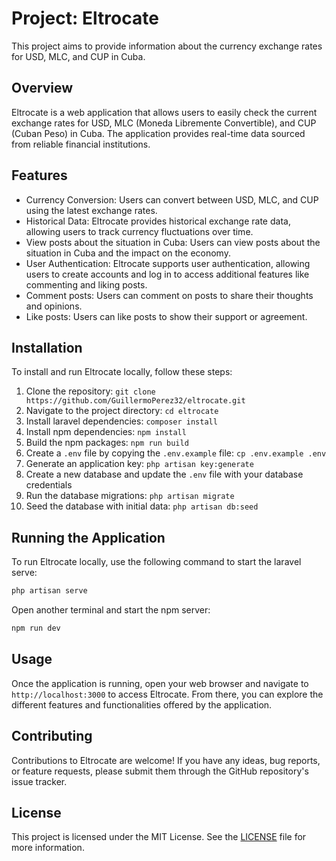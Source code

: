 # Project: Eltrocate

This project aims to provide information about the currency exchange rates for USD, MLC, and CUP in Cuba.

## Overview

Eltrocate is a web application that allows users to easily check the current exchange rates for USD, MLC (Moneda Libremente Convertible), and CUP (Cuban Peso) in Cuba. The application provides real-time data sourced from reliable financial institutions.

## Features

-   Currency Conversion: Users can convert between USD, MLC, and CUP using the latest exchange rates.
-   Historical Data: Eltrocate provides historical exchange rate data, allowing users to track currency fluctuations over time.
-   View posts about the situation in Cuba: Users can view posts about the situation in Cuba and the impact on the economy.
-   User Authentication: Eltrocate supports user authentication, allowing users to create accounts and log in to access additional features like commenting and liking posts.
-   Comment posts: Users can comment on posts to share their thoughts and opinions.
-   Like posts: Users can like posts to show their support or agreement.

## Installation

To install and run Eltrocate locally, follow these steps:

1. Clone the repository: `git clone https://github.com/GuillermoPerez32/eltrocate.git`
2. Navigate to the project directory: `cd eltrocate`
3. Install laravel dependencies: `composer install`
4. Install npm dependencies: `npm install`
5. Build the npm packages: `npm run build`
6. Create a `.env` file by copying the `.env.example` file: `cp .env.example .env`
7. Generate an application key: `php artisan key:generate`
8. Create a new database and update the `.env` file with your database credentials
9. Run the database migrations: `php artisan migrate`
10. Seed the database with initial data: `php artisan db:seed`

## Running the Application

To run Eltrocate locally, use the following command to start the laravel serve:

```bash
php artisan serve
```

Open another terminal and start the npm server:

```bash
npm run dev
```

## Usage

Once the application is running, open your web browser and navigate to `http://localhost:3000` to access Eltrocate. From there, you can explore the different features and functionalities offered by the application.

## Contributing

Contributions to Eltrocate are welcome! If you have any ideas, bug reports, or feature requests, please submit them through the GitHub repository's issue tracker.

## License

This project is licensed under the MIT License. See the [LICENSE](./LICENSE) file for more information.
